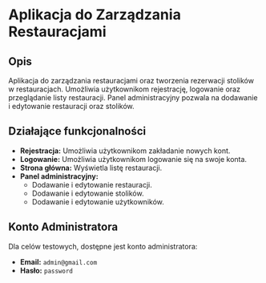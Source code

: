 # Aplikacja do Zarządzania Restauracjami

## Opis

Aplikacja do zarządzania restauracjami oraz tworzenia rezerwacji stolików w restauracjach. Umożliwia użytkownikom rejestrację, logowanie oraz przeglądanie listy restauracji. Panel administracyjny pozwala na dodawanie i edytowanie restauracji oraz stolików.

## Działające funkcjonalności

- **Rejestracja:** Umożliwia użytkownikom zakładanie nowych kont.
- **Logowanie:** Umożliwia użytkownikom logowanie się na swoje konta.
- **Strona główna:** Wyświetla listę restauracji.
- **Panel administracyjny:**
    - Dodawanie i edytowanie restauracji.
    - Dodawanie i edytowanie stolików.
    - Dodawanie i edytowanie użytkowników.

## Konto Administratora

Dla celów testowych, dostępne jest konto administratora:

- **Email:** `admin@gmail.com`
- **Hasło:** `password`